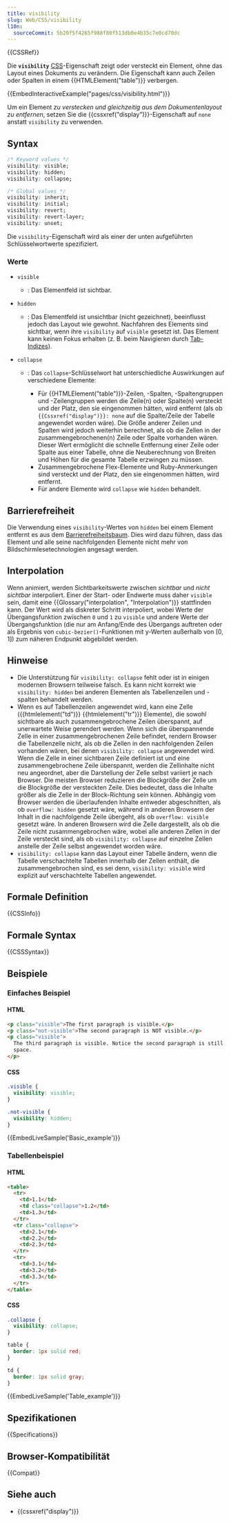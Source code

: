 ```yaml
---
title: visibility
slug: Web/CSS/visibility
l10n:
  sourceCommit: 5b20f5f4265f988f80f513db0e4b35c7e0cd70dc
---
```


{{CSSRef}}

Die **`visibility`** [CSS](/de/docs/Web/CSS)-Eigenschaft zeigt oder versteckt ein Element, ohne das Layout eines Dokuments zu verändern. Die Eigenschaft kann auch Zeilen oder Spalten in einem {{HTMLElement("table")}} verbergen.

{{EmbedInteractiveExample("pages/css/visibility.html")}}

Um ein Element _zu verstecken und gleichzeitig aus dem Dokumentenlayout zu entfernen_, setzen Sie die {{cssxref("display")}}-Eigenschaft auf `none` anstatt `visibility` zu verwenden.

## Syntax

```css
/* Keyword values */
visibility: visible;
visibility: hidden;
visibility: collapse;

/* Global values */
visibility: inherit;
visibility: initial;
visibility: revert;
visibility: revert-layer;
visibility: unset;
```

Die `visibility`-Eigenschaft wird als einer der unten aufgeführten Schlüsselwortwerte spezifiziert.

### Werte

- `visible`
  - : Das Elementfeld ist sichtbar.
- `hidden`
  - : Das Elementfeld ist unsichtbar (nicht gezeichnet), beeinflusst jedoch das Layout wie gewohnt. Nachfahren des Elements sind sichtbar, wenn ihre `visibility` auf `visible` gesetzt ist. Das Element kann keinen Fokus erhalten (z. B. beim Navigieren durch [Tab-Indizes](/de/docs/Web/HTML/Global_attributes/tabindex)).
- `collapse`

  - : Das `collapse`-Schlüsselwort hat unterschiedliche Auswirkungen auf verschiedene Elemente:

    - Für {{HTMLElement("table")}}-Zeilen, -Spalten, -Spaltengruppen und -Zeilengruppen werden die Zeile(n) oder Spalte(n) versteckt und der Platz, den sie eingenommen hätten, wird entfernt (als ob `{{Cssxref("display")}}: none` auf die Spalte/Zeile der Tabelle angewendet worden wäre). Die Größe anderer Zeilen und Spalten wird jedoch weiterhin berechnet, als ob die Zellen in der zusammengebrochenen(n) Zeile oder Spalte vorhanden wären. Dieser Wert ermöglicht die schnelle Entfernung einer Zeile oder Spalte aus einer Tabelle, ohne die Neuberechnung von Breiten und Höhen für die gesamte Tabelle erzwingen zu müssen.
    - Zusammengebrochene Flex-Elemente und Ruby-Anmerkungen sind versteckt und der Platz, den sie eingenommen hätten, wird entfernt.
    - Für andere Elemente wird `collapse` wie `hidden` behandelt.

## Barrierefreiheit

Die Verwendung eines `visibility`-Wertes von `hidden` bei einem Element entfernt es aus dem [Barrierefreiheitsbaum](/de/docs/Learn_web_development/Core/Accessibility/What_is_accessibility#accessibility_apis). Dies wird dazu führen, dass das Element und alle seine nachfolgenden Elemente nicht mehr von Bildschirmlesetechnologien angesagt werden.

## Interpolation

Wenn animiert, werden Sichtbarkeitswerte zwischen _sichtbar_ und _nicht sichtbar_ interpoliert. Einer der Start- oder Endwerte muss daher `visible` sein, damit eine {{Glossary("interpolation", "Interpolation")}} stattfinden kann. Der Wert wird als diskreter Schritt interpoliert, wobei Werte der Übergangsfunktion zwischen `0` und `1` zu `visible` und andere Werte der Übergangsfunktion (die nur am Anfang/Ende des Übergangs auftreten oder als Ergebnis von `cubic-bezier()`-Funktionen mit y-Werten außerhalb von \[0, 1]) zum näheren Endpunkt abgebildet werden.

## Hinweise

- Die Unterstützung für `visibility: collapse` fehlt oder ist in einigen modernen Browsern teilweise falsch. Es kann nicht korrekt wie `visibility: hidden` bei anderen Elementen als Tabellenzeilen und -spalten behandelt werden.
- Wenn es auf Tabellenzeilen angewendet wird, kann eine Zelle ({{htmlelement("td")}} {{htmlelement("tr")}} Elemente), die sowohl sichtbare als auch zusammengebrochene Zeilen überspannt, auf unerwartete Weise gerendert werden. Wenn sich die überspannende Zelle in einer zusammengebrochenen Zeile befindet, rendern Browser die Tabellenzelle nicht, als ob die Zellen in den nachfolgenden Zeilen vorhanden wären, bei denen `visibility: collapse` angewendet wird. Wenn die Zelle in einer sichtbaren Zeile definiert ist und eine zusammengebrochene Zeile überspannt, werden die Zellinhalte nicht neu angeordnet, aber die Darstellung der Zelle selbst variiert je nach Browser. Die meisten Browser reduzieren die Blockgröße der Zelle um die Blockgröße der versteckten Zeile. Dies bedeutet, dass die Inhalte größer als die Zelle in der Block-Richtung sein können. Abhängig vom Browser werden die überlaufenden Inhalte entweder abgeschnitten, als ob `overflow: hidden` gesetzt wäre, während in anderen Browsern der Inhalt in die nachfolgende Zeile übergeht, als ob `overflow: visible` gesetzt wäre. In anderen Browsern wird die Zelle dargestellt, als ob die Zeile nicht zusammengebrochen wäre, wobei alle anderen Zellen in der Zeile versteckt sind, als ob `visibility: collapse` auf einzelne Zellen anstelle der Zeile selbst angewendet worden wäre.
- `visibility: collapse` kann das Layout einer Tabelle ändern, wenn die Tabelle verschachtelte Tabellen innerhalb der Zellen enthält, die zusammengebrochen sind, es sei denn, `visibility: visible` wird explizit auf verschachtelte Tabellen angewendet.

## Formale Definition

{{CSSInfo}}

## Formale Syntax

{{CSSSyntax}}

## Beispiele

### Einfaches Beispiel

#### HTML

```html
<p class="visible">The first paragraph is visible.</p>
<p class="not-visible">The second paragraph is NOT visible.</p>
<p class="visible">
  The third paragraph is visible. Notice the second paragraph is still occupying
  space.
</p>
```

#### CSS

```css
.visible {
  visibility: visible;
}

.not-visible {
  visibility: hidden;
}
```

{{EmbedLiveSample('Basic_example')}}

### Tabellenbeispiel

#### HTML

```html
<table>
  <tr>
    <td>1.1</td>
    <td class="collapse">1.2</td>
    <td>1.3</td>
  </tr>
  <tr class="collapse">
    <td>2.1</td>
    <td>2.2</td>
    <td>2.3</td>
  </tr>
  <tr>
    <td>3.1</td>
    <td>3.2</td>
    <td>3.3</td>
  </tr>
</table>
```

#### CSS

```css
.collapse {
  visibility: collapse;
}

table {
  border: 1px solid red;
}

td {
  border: 1px solid gray;
}
```

{{EmbedLiveSample('Table_example')}}

## Spezifikationen

{{Specifications}}

## Browser-Kompatibilität

{{Compat}}

## Siehe auch

- {{cssxref("display")}}
